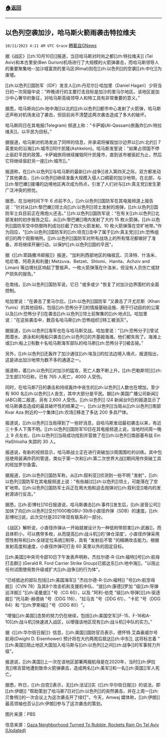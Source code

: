 ###  [:house:返回](README.md)
---


## 以色列空袭加沙，哈马斯火箭雨袭击特拉维夫
`10/11/2023 4:11 AM UTC Grace` [轉載自GNews](https://gnews.org/articles/1817111)

据《战区》[[zh:10月10日]]报道，当日哈马斯对时尚之都[[zh:特拉维夫]] (Tel Aviv)和本古里安(Ben Gurion)机场进行了大规模的火箭弹袭击，而哈马斯领导人的重要聚集地\--加沙城富庶的里马区(Rimal)则在[[zh:以色列]]的空袭[[zh:中化]]为废墟。

[[zh:以色列]]国防军（IDF）发言人[[zh:丹尼尔]]·哈加里（Daniel Hagari）少将当日的一次简报中说："昨晚进行的主要打击目标是加沙的里马尔地区。该地区是加沙中心奢华的象征，对哈马斯高级领导人和特工具有非常重要的意义。”

据悉，哈马斯向[[zh:地中海]]以北的[[zh:以色列]]都市中心发射了火箭弹，哈马斯还声称对机场发动了袭击，但目前尚不清楚这两次袭击造成了多大的破坏。

哈马斯同日在其电报(Telegram) 频道上称："卡萨姆(Al-Qassam)旅轰炸[[zh:特拉维夫]]，以平民为目标。”

据报道，哈马斯对机场发出了同样的信息，并承诺将摧毁加沙边界以[[zh:北约]] 7 英里处的沿海[[zh:城市]]阿什凯隆(Ashkelon)。哈马斯发誓说："如果占领国不停止驱赶平民的政策，卡萨姆旅将继续摧毁阿什凯隆市，直到该市被驱赶为止，然后它将继续驱赶另一座[[zh:城市]]。”

报道称，在[[zh:以色列]]与哈马斯的最新[[zh:战争]]进入第四天之际，双方都发动了其他袭击，[[zh:以色列]]继续准备大规模入侵人口稠密的加沙地带。在北部，与[[zh:黎巴嫩]]接壤的边境地区再次成为热点，引发了人们对与[[zh:真主党]]发生更广泛冲突的担忧。

据悉，在当地时间下午 6 点前不久，[[zh:以色列]]国防军在其电报频道上报告说："针对从[[zh:黎巴嫩]]领土向[[zh:以色列]]领土发射的炮弹，[[zh:以色列]]国防军士兵目前正在用炮火还击。” [[zh:以色列]]国防军说：“在有关[[zh:以色列]]北部发射的初步报告之后，从[[zh:黎巴嫩]]境内发射了大约 15 枚火箭弹。[[zh:以色列]]国防军空中防御阵列成功拦截了四次火箭发射。10 枚火箭弹落在空旷地带。”作为回应，"[[zh:以色列]]国防军的[[zh:坦克]]击中了属于[[zh:真主党]][[zh:恐怖组织]]的两个观察哨所。[[zh:以色列]]国防军对所有战场上的所有情况都做好了准备，并将继续开展行动，以保护[[zh:以色列]]国的平民"。

据《[[zh:耶路撒冷邮报]]》报道，"加利利西部地区的梅祖瓦、贝泽特、什洛米、哈尼塔、阿奇夫和利曼( Metzuva、Betzet、Shlomi、Hanita、Achziv and Liman) 等边境社区响起了警报声。一枚火箭弹落在什洛米，但没有人员伤亡或财产损失的报告。”

在南线，[[zh:以色列]]国防军说，它已 "或多或少 "恢复了对加沙边界围栏的全面控制。

哈加里说："在袭击了里马尔后，[[zh:以色列]]国防军 "又袭击了汗尤尼斯（Khan Yunis）的其他目标，包括[[zh:恐怖分子]]的情报基础设施、用于行动目的的公寓以及[[zh:恐怖分子]]在袭击[[zh:以色列]]领土前聚集的[[zh:地点]]。哈加里说："在这些袭击中，数百名哈马斯[[zh:恐怖组织]]特工被消灭"。

据报道，[[zh:以色列]]海军也在与哈马斯交战。哈加里说："[[zh:恐怖分子]]曾试图潜水、游泳和利用船只袭击[[zh:以色列]]的齐基姆海滩。他们都失败了。海滩上或[[zh:船上]]有数十名哈马斯海军部队的哈马斯[[zh:恐怖分子]]被击毙。”

另外，[[zh:以色列]]还轰炸了加沙通往[[zh:埃及]]的拉法边境入境点，报道指出，这是进出加沙地带为数不多的通道之一。

报道称，着[[zh:以色列]]对加沙的猛攻，死亡人数不断上升。[[zh:巴勒斯坦]][[zh:卫生部]]10日称，已有 765 人死亡，4000 人受伤。

同时，在哈马斯7日的袭击和持续轰炸中丧生的[[zh:以色列]]人数也在增加，至少有 900 名[[zh:以色列]]人丧生，其中大部分是平民。据[[zh:美国广播公司新闻]] (ABC)周二报道，另有 2,600 人受伤。[[zh:以色列]] I24 新闻台9日的报道显示了哈马斯袭击造成的最具破坏性的结果之一，[[zh:以色列]]当局从[[zh:以色列]]南部 Kvar Aza 附近的一个集体[[zh:农场]]移走了多达 200 多具尸体。

报道说，[[zh:以色列]]当局得到了一些好消息，自哈马斯发动最初袭击以来，有近三十多人下落不明。[[zh:以色列]]国防军10日在其电报频道上说，当地时间周一晚上 9 点左右，[[zh:以色列]]当局成功找到并营救了在[[zh:以色列]]南部基布兹 Ein HaShlosha 失踪的 30 人。

报道说，有新的视频显示，哈马斯战士正在进行突破加沙周围围栏的训练。其中包括使用装满炸药的管道，类似于第一次和[[zh:第二次世界大战]]期间用作突破工具的班加罗尔鱼雷。

据报道，[[zh:以色列]]国防军称，从[[zh:叙利亚]]侦测到一些不明 "发射"，[[zh:以色列]]国防军在其电报频道上说："有些越过[[zh:以色列]]领土，可能落在了空旷地带。[[zh:以色列]]国防军士兵正在用大炮和迫击炮弹对[[zh:叙利亚]]境内的发射源进行反击。”

据悉，[[zh:彭博社]]10日报道说，哈马斯袭击[[zh:事件]]发生后，[[zh:波音公司]]加快了向[[zh:以色列]]交付1000枚GBU-39/B小直径炸弹（SDB）的速度。[[zh:彭博社]]说，此次交付是2021年现有联系的一部分。

《战区》解析说，小直径炸弹从一开始就被设计为一种低附带损害[[zh:武器]]，而且体积小，可以携带多枚，从而提高[[zh:战斗机]]的'弹仓深度'。小直径炸弹采用惯性制导和[[zh:全球定位系统]]制导，具有 "发射后不管 "的精确攻击能力。根据发射高度和速度，小直径炸弹可打击 60 英里以外的固定目标。

[[zh:美国]]中央司令部10日下午发表声明称，杰拉尔德\-R-[[zh:福特]]号[[zh:航母打击群]] (Gerald R. Ford Carrier Strike Group)已抵达东[[zh:地中海]]，"以阻止任何试图使局势升级或扩大[[zh:战争]]的行为体"。

“已经抵达的部队包括[[zh:美国海军]] "杰拉尔德-R-[[zh:福特]] "号[[zh:航空母舰]]（CVN 78）及其8个攻击机和支援机中队、"提[[zh:康德]]罗加 "级[[zh:导弹巡洋舰]] "[[zh:诺曼底]] "号（CG 60），以及 "阿利\-伯克 "级[[zh:导弹]][[zh:驱逐舰]] "托马斯\-赫德纳 "号（DDG 116）、"拉马吉 "号（DDG 61）、"卡尼 "号（DDG 64）和 "[[zh:罗斯福]] "号（DDG 80）"。

"增强[[zh:美国]]态势的努力仍在继续，包括[[zh:美国空军]]F-15、F-16和A-10[[zh:战斗机]]快速进入战区，以增强该地区现有[[zh:战斗机]]中队的实力。”

据《[[zh:华尔街日报]]》信息，[[zh:美国]]国防官员表示，德怀特.艾森豪威尔号航母(Dwight D. Eisenhower) 预计将在大约两周后抵达[[zh:中东]], 这将标志着 "[[zh:美国]]阻止地区大国加入哈马斯与[[zh:以色列]]之间[[zh:战争]]的军事努力升级"。

报道说，[[zh:美国]]上一次在该地区部署两艘航母是在2020年，当时[[zh:伊拉克]]塔吉营地遭到致命火箭弹袭击，造成两名[[zh:美军]]和一名[[zh:英国]]军人死亡。

据悉，昨日，[[zh:白宫]]表示，无[[zh:法证]]实《[[zh:华尔街日报]]》的说法，即[[zh:伊朗]] "帮助策划了哈马斯7日对[[zh:以色列]]的突然袭击，并在上周一[[zh:贝鲁特]]的一次会议上为这次袭击开了绿灯"。今天，Amwaj 媒体称，[[zh:伊朗]]最高领袖也否认[[zh:伊朗]]参与了这次袭击的策划。

图片来源：PBS

信息来源：[Gaza Neighborhood Turned To Rubble, Rockets Rain On Tel Aviv (Updated)](https://www.thedrive.com/the-war-zone/gaza-neighborhood-turned-to-rubble-rockets-rain-on-tel-aviv)
